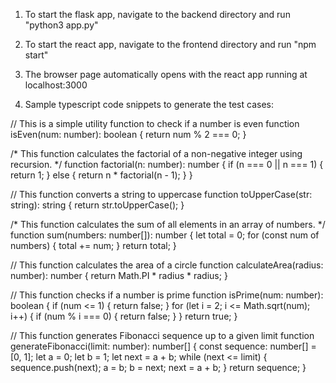1. To start the flask app, navigate to the backend directory and run "python3 app.py"

2. To start the react app, navigate to the frontend directory and run "npm start"

3. The browser page automatically opens with the react app running at localhost:3000

4. Sample typescript code snippets to generate the test cases:
   
// This is a simple utility function to check if a number is even
function isEven(num: number): boolean {
    return num % 2 === 0;
}

/*
    This function calculates the factorial of a non-negative integer
    using recursion.
*/
function factorial(n: number): number {
    if (n === 0 || n === 1) {
        return 1;
    } else {
        return n * factorial(n - 1);
    }
}

// This function converts a string to uppercase
function toUpperCase(str: string): string {
    return str.toUpperCase();
}

/*
    This function calculates the sum of all elements in an array
    of numbers.
*/
function sum(numbers: number[]): number {
    let total = 0;
    for (const num of numbers) {
        total += num;
    }
    return total;
} 

// This function calculates the area of a circle
function calculateArea(radius: number): number {
    return Math.PI * radius * radius;
}

// This function checks if a number is prime
function isPrime(num: number): boolean {
    if (num <= 1) {
        return false;
    }
    for (let i = 2; i <= Math.sqrt(num); i++) {
        if (num % i === 0) {
            return false;
        }
    }
    return true;
}

// This function generates Fibonacci sequence up to a given limit
function generateFibonacci(limit: number): number[] {
    const sequence: number[] = [0, 1];
    let a = 0;
    let b = 1;
    let next = a + b;
    while (next <= limit) {
        sequence.push(next);
        a = b;
        b = next;
        next = a + b;
    }
    return sequence;
}

